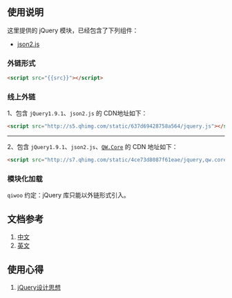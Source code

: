 
## 使用说明

这里提供的 jQuery 模块，已经包含了下列组件：

- [json2.js](https://github.com/douglascrockford/JSON-js/blob/master/json2.js)

### 外链形式

```html
<script src="{{src}}"></script>
```

### 线上外链

1、包含 `jQuery1.9.1`、`json2.js` 的 CDN地址如下：

```html
<script src="http://s5.qhimg.com/static/637d69428758a564/jquery.js"></script>
```

----

2、包含 `jQuery1.9.1`、`json2.js`、[`QW.Core`](detail.html?name=QW.Core) 的 CDN 地址如下：

```html
<script src="http://s7.qhimg.com/static/4ce73d8087f61eae/jquery,qw.core.js"></script>
```

### 模块化加载

`qiwoo` 约定：jQuery 库只能以外链形式引入。

## 文档参考

1. [中文](http://www.css88.com/jqapi-1.9/)
1. [英文](http://api.jquery.com/)

## 使用心得
1. [jQuery设计思想](http://www.ruanyifeng.com/blog/2011/07/jquery_fundamentals.html)
